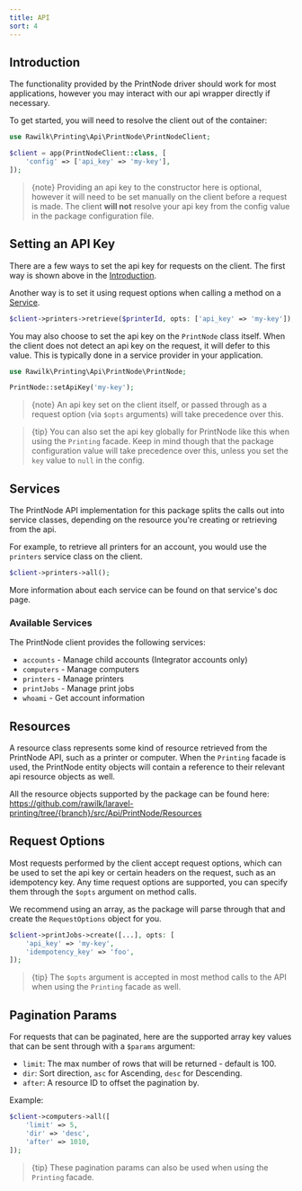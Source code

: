 ```yaml
---
title: API
sort: 4
---
```


## Introduction

The functionality provided by the PrintNode driver should work for most applications, however you may interact with our api wrapper directly if necessary.

To get started, you will need to resolve the client out of the container:

```php
use Rawilk\Printing\Api\PrintNode\PrintNodeClient;

$client = app(PrintNodeClient::class, [
    'config' => ['api_key' => 'my-key'],
]);
```

> {note} Providing an api key to the constructor here is optional, however it will need to be set manually on the client before a request is made. The client **will not** resolve your api key from the config value in the package configuration file.

## Setting an API Key

There are a few ways to set the api key for requests on the client. The first way is shown above in the [Introduction](#user-content-introduction).

Another way is to set it using request options when calling a method on a [Service](#user-content-services).

```php
$client->printers->retrieve($printerId, opts: ['api_key' => 'my-key']);
```

You may also choose to set the api key on the `PrintNode` class itself. When the client does not detect an api key on the request, it will defer to this value. This is typically done in a service provider in your application.

```php
use Rawilk\Printing\Api\PrintNode\PrintNode;

PrintNode::setApiKey('my-key');
```

> {note} An api key set on the client itself, or passed through as a request option (via `$opts` arguments) will take precedence over this.

> {tip} You can also set the api key globally for PrintNode like this when using the `Printing` facade. Keep in mind though that the package configuration value will take precedence over this, unless you set the `key` value to `null` in the config.

## Services

The PrintNode API implementation for this package splits the calls out into service classes, depending on the resource you're creating or retrieving from the api.

For example, to retrieve all printers for an account, you would use the `printers` service class on the client.

```php
$client->printers->all();
```

More information about each service can be found on that service's doc page.

### Available Services

The PrintNode client provides the following services:

- `accounts` - Manage child accounts (Integrator accounts only)
- `computers` - Manage computers
- `printers` - Manage printers
- `printJobs` - Manage print jobs
- `whoami` - Get account information

## Resources

A resource class represents some kind of resource retrieved from the PrintNode API, such as a printer or computer. When the `Printing` facade is used, the PrintNode entity objects will contain a reference to their relevant api resource objects as well.

All the resource objects supported by the package can be found here: https://github.com/rawilk/laravel-printing/tree/{branch}/src/Api/PrintNode/Resources

## Request Options

Most requests performed by the client accept request options, which can be used to set the api key or certain headers on the request, such as an idempotency key. Any time request options are supported, you can specify them through the `$opts` argument on method calls.

We recommend using an array, as the package will parse through that and create the `RequestOptions` object for you.

```php
$client->printJobs->create([...], opts: [
    'api_key' => 'my-key',
    'idempotency_key' => 'foo',
]);
```

> {tip} The `$opts` argument is accepted in most method calls to the API when using the `Printing` facade as well.

## Pagination Params

For requests that can be paginated, here are the supported array key values that can be sent through with a `$params` argument:

- `limit`: The max number of rows that will be returned - default is 100.
- `dir`: Sort direction, `asc` for Ascending, `desc` for Descending.
- `after`: A resource ID to offset the pagination by.

Example:

```php
$client->computers->all([
    'limit' => 5,
    'dir' => 'desc',
    'after' => 1010,
]);
```

> {tip} These pagination params can also be used when using the `Printing` facade.

